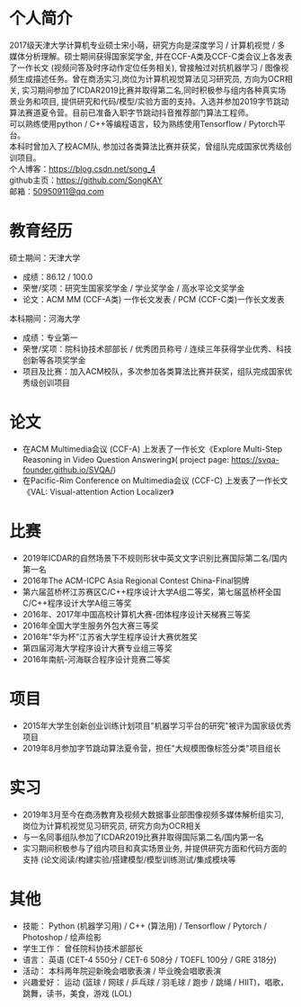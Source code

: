 # 个人简介
2017级天津大学计算机专业硕士宋小萌，研究方向是深度学习 / 计算机视觉 / 多媒体分析理解。硕士期间获得国家奖学金, 并在CCF-A类及CCF-C类会议上各发表了一作长文 (视频问答及时序动作定位任务相关), 曾接触过对抗机器学习 / 图像视频生成描述任务。曾在商汤实习,岗位为计算机视觉算法见习研究员, 方向为OCR相关, 实习期间参加了ICDAR2019比赛并取得第二名,同时积极参与组内各种真实场景业务和项目, 提供研究和代码/模型/实验方面的支持。入选并参加2019字节跳动算法赛道夏令营。目前已准备入职字节跳动抖音推荐部门算法工程师。<br>
可以熟练使用python / C++等编程语言，较为熟练使用Tensorflow / Pytorch平台。<br>
本科时曾加入了校ACM队, 参加过各类算法比赛并获奖，曾组队完成国家优秀级创训项目。<br>
个人博客：https://blog.csdn.net/song_4 <br>
github主页：https://github.com/SongKAY <br>
邮箱：50950911@qq.com

# 教育经历

硕士期间：天津大学<br>
* 成绩：86.12 / 100.0<br>
* 荣誉/奖项：研究生国家奖学金 / 学业奖学金 / 高水平论文奖学金<br>
* 论文：ACM MM (CCF-A类) 一作长文发表 / PCM (CCF-C类)一作长文发表<br>

本科期间：河海大学<br>
* 成绩：专业第一<br>
* 荣誉/奖项：院科协技术部部长 / 优秀团员称号 / 连续三年获得学业优秀、科技创新等各项奖学金<br>
* 项目及比赛：加入ACM校队，多次参加各类算法比赛并获奖，组队完成国家优秀级创训项目<br>

# 论文

* 在ACM Multimedia会议 (CCF-A) 上发表了一作长文《Explore Multi-Step Reasoning in Video Question Answering》( project page: https://svqa-founder.github.io/SVQA/) <br>
* 在Pacific-Rim Conference on Multimedia会议 (CCF-C) 上发表了一作长文《VAL: Visual-attention Action Localizer》 <br>

# 比赛

* 2019年ICDAR的自然场景下不规则形状中英文文字识别比赛国际第二名/国内第一名<br>
* 2016年The ACM-ICPC Asia Regional Contest China-Final铜牌<br>
* 第六届蓝桥杯江苏赛区C/C++程序设计大学A组二等奖，第七届蓝桥杯全国C/C++程序设计大学A组三等奖<br>
* 2016年、2017年中国高校计算机大赛-团体程序设计天梯赛三等奖<br>
* 2016年全国大学生服务外包大赛三等奖<br>
* 2016年"华为杯"江苏省大学生程序设计大赛优胜奖<br>
* 第四届河海大学程序设计大赛专业组三等奖<br>
* 2016年南航-河海联合程序设计竞赛二等奖<br>

# 项目
* 2015年大学生创新创业训练计划项目"机器学习平台的研究"被评为国家级优秀项目<br>
* 2019年8月参加字节跳动算法夏令营，担任"大规模图像标签分类"项目组长<br>

# 实习
* 2019年3月至今在商汤教育及视频大数据事业部图像视频多媒体解析组实习, 岗位为计算机视觉见习研究员, 研究方向为OCR相关<br>
* 与一名同事组队参加了ICDAR2019比赛并取得国际第二名/国内第一名<br>
* 实习期间积极参与了组内项目和真实场景业务, 并提供研究方面和代码方面的支持 (论文阅读/构建实验/搭建模型/模型训练测试/集成模块等<br>

# 其他
* 技能： Python (机器学习用) / C++ (算法用) / Tensorflow / Pytorch / Photoshop / 绘声绘影<br>
* 学生工作： 曾任院科协技术部部长<br>
* 语言： 英语 (CET-4 550分 / CET-6 508分 / TOEFL 100分 / GRE 318分)<br>
* 活动： 本科两年院迎新晚会唱歌表演 / 毕业晚会唱歌表演<br>
* 兴趣爱好： 运动 (篮球 / 网球 / 乒乓球 / 羽毛球 / 跑步 / 跳绳 / HIIT)，唱歌，跳舞，读书，美食，游戏 (LOL)<br>
